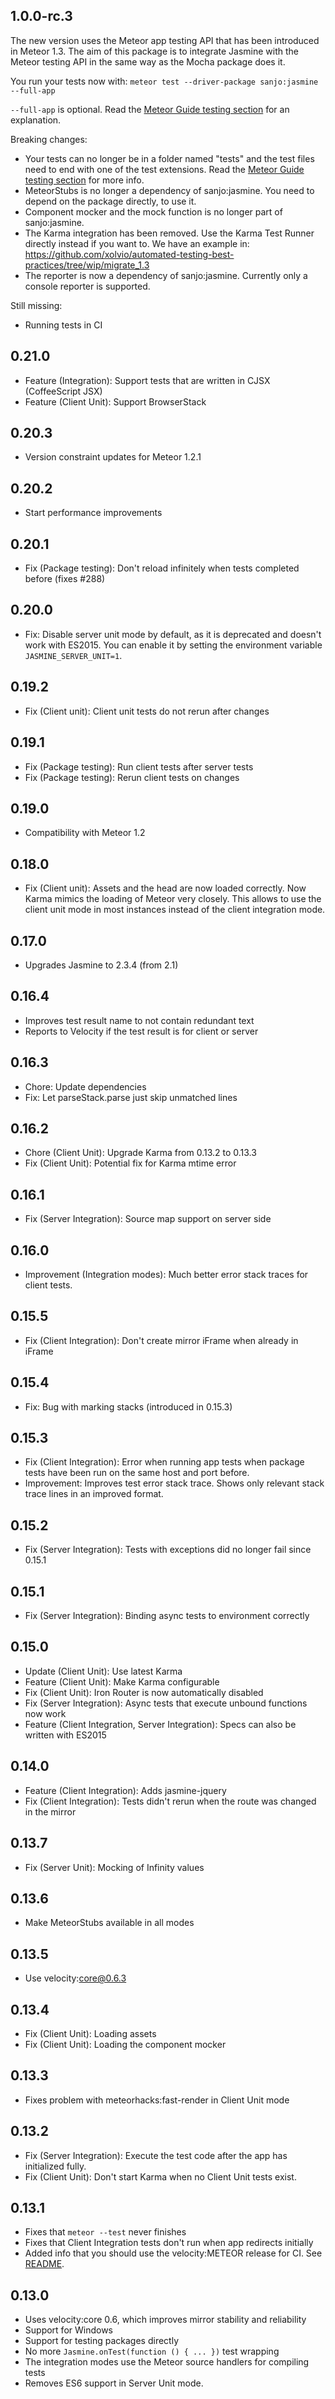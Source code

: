 ## 1.0.0-rc.3

The new version uses the Meteor app testing API that has been introduced
in Meteor 1.3. The aim of this package is to integrate Jasmine with
the Meteor testing API in the same way as the Mocha package does it.

You run your tests now with:
`meteor test --driver-package sanjo:jasmine --full-app`

`--full-app` is optional. Read the [Meteor Guide testing section](https://github.com/meteor/guide/blob/testing-modules-content/content/testing.md) for an explanation.

Breaking changes:
* Your tests can no longer be in a folder named "tests"
  and the test files need to end with one of the test extensions.
  Read the [Meteor Guide testing section](https://github.com/meteor/guide/blob/testing-modules-content/content/testing.md) for more info.
* MeteorStubs is no longer a dependency of sanjo:jasmine.
  You need to depend on the package directly, to use it.
* Component mocker and the mock function is no longer part of sanjo:jasmine.
* The Karma integration has been removed. Use the Karma Test Runner directly
  instead if you want to. We have an example in:
  https://github.com/xolvio/automated-testing-best-practices/tree/wip/migrate_1.3
* The reporter is now a dependency of sanjo:jasmine.
  Currently only a console reporter is supported.
  
Still missing:
* Running tests in CI

## 0.21.0

* Feature (Integration): Support tests that are written in CJSX (CoffeeScript JSX)
* Feature (Client Unit): Support BrowserStack

## 0.20.3

* Version constraint updates for Meteor 1.2.1

## 0.20.2

* Start performance improvements

## 0.20.1

* Fix (Package testing): Don't reload infinitely
       when tests completed before (fixes #288)

## 0.20.0

* Fix: Disable server unit mode by default,
       as it is deprecated and doesn't work with ES2015.
       You can enable it by setting the environment variable 
       `JASMINE_SERVER_UNIT=1`.

## 0.19.2

* Fix (Client unit): Client unit tests do not rerun after changes

## 0.19.1

* Fix (Package testing): Run client tests after server tests
* Fix (Package testing): Rerun client tests on changes

## 0.19.0

* Compatibility with Meteor 1.2

## 0.18.0

* Fix (Client unit): Assets and the head are now loaded correctly.
    Now Karma mimics the loading of Meteor very closely.
    This allows to use the client unit mode in most instances
    instead of the client integration mode.

## 0.17.0

* Upgrades Jasmine to 2.3.4 (from 2.1)

## 0.16.4

* Improves test result name to not contain redundant text
* Reports to Velocity if the test result is for client or server

## 0.16.3

* Chore: Update dependencies
* Fix: Let parseStack.parse just skip unmatched lines

## 0.16.2

* Chore (Client Unit): Upgrade Karma from 0.13.2 to 0.13.3
* Fix (Client Unit): Potential fix for Karma mtime error

## 0.16.1

* Fix (Server Integration): Source map support on server side

## 0.16.0

* Improvement (Integration modes): Much better error stack traces for client tests.

## 0.15.5

* Fix (Client Integration): Don't create mirror iFrame when already in iFrame

## 0.15.4

* Fix: Bug with marking stacks (introduced in 0.15.3)

## 0.15.3

* Fix (Client Integration): Error when running app tests when package tests have been run
    on the same host and port before.
* Improvement: Improves test error stack trace. Shows only relevant stack trace lines in an improved format.

## 0.15.2

* Fix (Server Integration): Tests with exceptions did no longer fail since 0.15.1

## 0.15.1

* Fix (Server Integration): Binding async tests to environment correctly

## 0.15.0

* Update (Client Unit): Use latest Karma
* Feature (Client Unit): Make Karma configurable
* Fix (Client Unit): Iron Router is now automatically disabled
* Fix (Server Integration): Async tests that execute unbound functions now work
* Feature (Client Integration, Server Integration): Specs can also be written with ES2015

## 0.14.0

* Feature (Client Integration): Adds jasmine-jquery
* Fix (Client Integration): Tests didn't rerun when the route was changed in the mirror

## 0.13.7

* Fix (Server Unit): Mocking of Infinity values

## 0.13.6

* Make MeteorStubs available in all modes

## 0.13.5

* Use velocity:core@0.6.3

## 0.13.4

* Fix (Client Unit): Loading assets
* Fix (Client Unit): Loading the component mocker

## 0.13.3

* Fixes problem with meteorhacks:fast-render in Client Unit mode

## 0.13.2

* Fix (Server Integration): Execute the test code after the app has initialized fully.
* Fix (Client Unit): Don't start Karma when no Client Unit tests exist.

## 0.13.1

* Fixes that `meteor --test` never finishes
* Fixes that Client Integration tests don't run when app redirects initially
* Added info that you should use the velocity:METEOR release for CI. See [README](https://github.com/Sanjo/meteor-jasmine#running-tests-in-continuous-integration).

## 0.13.0

* Uses velocity:core 0.6, which improves mirror stability and reliability
* Support for Windows
* Support for testing packages directly
* No more `Jasmine.onTest(function () { ... })` test wrapping
* The integration modes use the Meteor source handlers for compiling tests
* Removes ES6 support in Server Unit mode.
